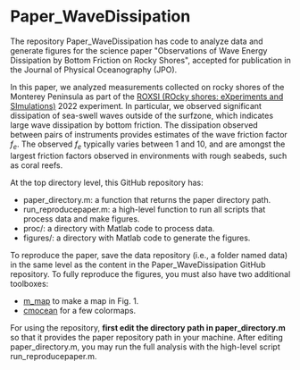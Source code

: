 # Paper_WaveDissipation

The repository Paper_WaveDissipation has code to analyze data and generate figures for the science paper "Observations of Wave Energy Dissipation by Bottom Friction on Rocky Shores", accepted for publication in the Journal of Physical Oceanography (JPO).
<!---
[Marques et al. 2025](https://journals.ametsoc.org/view/journals/phoc/aop/JPO-D-24-0144.1/JPO-D-24-0144.1.xml).
-->

In this paper, we analyzed measurements collected on rocky shores of the Monterey Peninsula as part of the [ROXSI (ROcky shores: eXperiments and SImulations)](https://roxsi.ucsd.edu/) 2022 experiment. In particular, we observed significant dissipation of sea-swell waves outside of the surfzone, which indicates large wave dissipation by bottom friction. The dissipation observed between pairs of instruments provides estimates of the wave friction factor $f_e$. The observed $f_e$ typically varies between 1 and 10, and are amongst the largest friction factors observed in environments with rough seabeds, such as coral reefs. 

At the top directory level, this GitHub repository has:
* paper_directory.m: a function that returns the paper directory path.
* run_reproducepaper.m: a high-level function to run all scripts that process data and make figures.
* proc/: a directory with Matlab code to process data.
* figures/: a directory with Matlab code to generate the figures.

<!---
The data has been archived in this [Zenodo repository](https://doi.org/.../zenodo....).
-->

To reproduce the paper, save the data repository (i.e., a folder named data) in the same level as the content in the Paper_WaveDissipation GitHub repository.
To fully reproduce the figures, you must also have two additional toolboxes:
* [m_map](https://www-old.eoas.ubc.ca/~rich/map.html) to make a map in Fig. 1.
* [cmocean](https://github.com/chadagreene/cmocean) for a few colormaps.

For using the repository, **first edit the directory path in paper_directory.m** so that it provides the paper repository path in your machine.
After editing paper_directory.m, you may run the full analysis with the high-level script run_reproducepaper.m.


